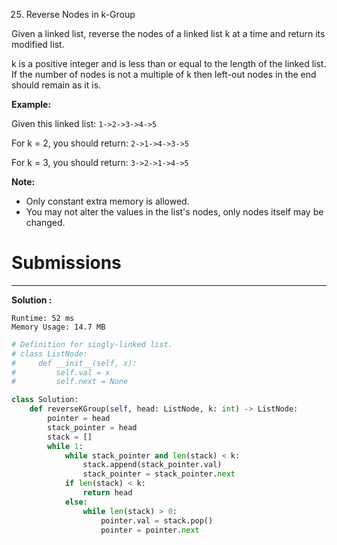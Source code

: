 25. Reverse Nodes in k-Group

Given a linked list, reverse the nodes of a linked list k at a time and return its modified list.

k is a positive integer and is less than or equal to the length of the linked list. If the number of nodes is not a multiple of k then left-out nodes in the end should remain as it is.

**Example:**

Given this linked list: `1->2->3->4->5`

For k = 2, you should return: `2->1->4->3->5`

For k = 3, you should return: `3->2->1->4->5`

**Note:**
* Only constant extra memory is allowed.
* You may not alter the values in the list's nodes, only nodes itself may be changed.

# Submissions
---
**Solution :**
```
Runtime: 52 ms
Memory Usage: 14.7 MB
```
```python
# Definition for singly-linked list.
# class ListNode:
#     def __init__(self, x):
#         self.val = x
#         self.next = None

class Solution:
    def reverseKGroup(self, head: ListNode, k: int) -> ListNode:
        pointer = head
        stack_pointer = head
        stack = []
        while 1:
            while stack_pointer and len(stack) < k:
                stack.append(stack_pointer.val)
                stack_pointer = stack_pointer.next
            if len(stack) < k:
                return head
            else:
                while len(stack) > 0:
                    pointer.val = stack.pop()
                    pointer = pointer.next
```